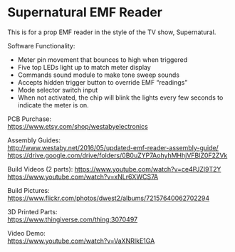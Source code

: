 # Supernatural EMF Reader
This is for a prop EMF reader in the style of the TV show, Supernatural.

Software Functionality:
- Meter pin movement that bounces to high when triggered
- Five top LEDs light up to match meter display
- Commands sound module to make tone sweep sounds
- Accepts hidden trigger button to override EMF “readings”
- Mode selector switch input
- When not activated, the chip will blink the lights every few seconds to indicate the meter is on.

PCB Purchase:               
https://www.etsy.com/shop/westabyelectronics

Assembly Guides:            
http://www.westaby.net/2016/05/updated-emf-reader-assembly-guide/
https://drive.google.com/drive/folders/0B0uZYP7AohyhMHhjVFBlZ0F2ZVk

Build Videos (2 parts):
https://www.youtube.com/watch?v=ce4PJZl9T2Y
https://www.youtube.com/watch?v=xNLr6XWCS7A

Build Pictures:             
https://www.flickr.com/photos/dwest2/albums/72157640062702294

3D Printed Parts:             
https://www.thingiverse.com/thing:3070497

Video Demo:          
https://www.youtube.com/watch?v=VaXNRIkE1GA
